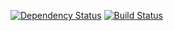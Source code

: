 [![Dependency Status](https://david-dm.org/fleshascs/bet.svg)](https://david-dm.org/fleshascs/bet) [![Build Status](https://travis-ci.com/fleshascs/bet.svg?branch=main)](https://travis-ci.com/fleshascs/bet)
